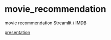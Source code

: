 # movie_recommendation
movie recommendation Streamlit / IMDB

[presentation](https://i.ibb.co/t28q9YK/short-projet-IMDB.gif)
